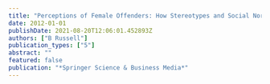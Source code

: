 ```yaml
---
title: "Perceptions of Female Offenders: How Stereotypes and Social Norms Affect Criminal Justice Responses"
date: 2012-01-01
publishDate: 2021-08-20T12:06:01.452893Z
authors: ["B Russell"]
publication_types: ["5"]
abstract: ""
featured: false
publication: "*Springer Science & Business Media*"
---
```


